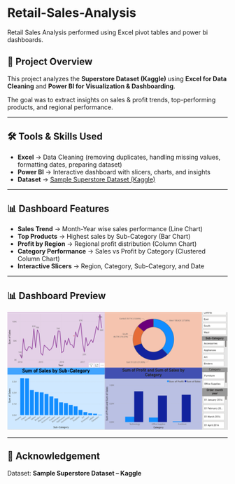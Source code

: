 # Retail-Sales-Analysis
Retail Sales Analysis performed using Excel pivot tables and power bi dashboards. 

## 📌 Project Overview  
This project analyzes the **Superstore Dataset (Kaggle)** using **Excel for Data Cleaning** and **Power BI for Visualization & Dashboarding**.  

The goal was to extract insights on sales & profit trends, top-performing products, and regional performance.  

---

## 🛠 Tools & Skills Used  
- **Excel** → Data Cleaning (removing duplicates, handling missing values, formatting dates, preparing dataset)  
- **Power BI** → Interactive dashboard with slicers, charts, and insights  
- **Dataset** → [Sample Superstore Dataset (Kaggle)](https://www.kaggle.com/)  

---

## 📊 Dashboard Features  
- **Sales Trend** → Month-Year wise sales performance (Line Chart)  
- **Top Products** → Highest sales by Sub-Category (Bar Chart)  
- **Profit by Region** → Regional profit distribution (Column Chart)  
- **Category Performance** → Sales vs Profit by Category (Clustered Column Chart)  
- **Interactive Slicers** → Region, Category, Sub-Category, and Date  

---

## 📊 Dashboard Preview  
![Dashboard Screenshot](Images/dashboard_preview.png)

---

## 🙌 Acknowledgement  
Dataset: **Sample Superstore Dataset – Kaggle**  
